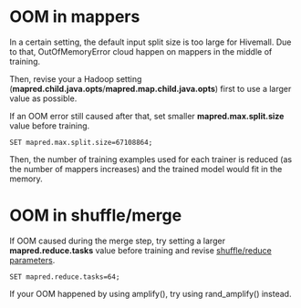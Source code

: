 # OOM in mappers

In a certain setting, the default input split size is too large for Hivemall. Due to that, OutOfMemoryError cloud happen on mappers in the middle of training.

Then, revise your a Hadoop setting (**mapred.child.java.opts**/**mapred.map.child.java.opts**) first to use a larger value as possible.

If an OOM error still caused after that, set smaller **mapred.max.split.size** value before training.
```
SET mapred.max.split.size=67108864;
```
Then, the number of training examples used for each trainer is reduced (as the number of mappers increases) and the trained model would fit in the memory.

# OOM in shuffle/merge

If OOM caused during the merge step, try setting a larger **mapred.reduce.tasks** value before training and revise [shuffle/reduce parameters](http://hadoop.apache.org/docs/r1.0.4/mapred_tutorial.html#Shuffle%2FReduce+Parameters).
```
SET mapred.reduce.tasks=64;
```

If your OOM happened by using amplify(), try using rand_amplify() instead.
